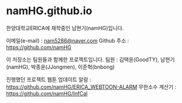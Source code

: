 # namHG.github.io

한양대학교ERICA에 재학중인 남현기(namHG)입니다.

이메일(e-mail) : nam5286@naver.com
Github 주소 : https://github.com/namHG

이 저장소는 팀원들과 함께한 프로젝트입니다.
팀원 : 김택윤(GoodTY), 남현기(namHG), 박종윤(JJongmen), 이준혁(bnbong)

진행했던 프로젝트
웹툰 업데이트 알람 : https://github.com/namHG/ERICA_WEBTOON-ALARM 
무한소수 계산기 : https://github.com/namHG/InfCal
